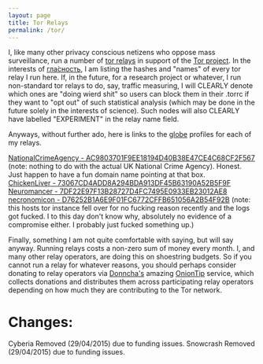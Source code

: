 ```yaml
---
layout: page
title: Tor Relays
permalink: /tor/
---
```


I, like many other privacy conscious netizens who oppose mass surveillance, run a number of [tor relays][tor relays] in support of the [Tor project][tor project]. In the interests of 
[гла́сность][glasnost], I am listing the hashes and "names" of every tor relay I run here. If, in the future, for a research project or whatever, I run non-standard tor relays to do, 
say, traffic measuring, I will CLEARLY denote which ones are "doing wierd shit" so users can block them in their .torrc if they want to "opt out" of such statistical analysis (which 
may be done in the future solely in the interests of science). Such nodes will also CLEARLY have labelled "EXPERIMENT" in the relay name field.

Anyways, without further ado, here is links to the [globe][globe] profiles for each of my relays.

[NationalCrimeAgency - AC9803701F9EE18194D40B38E47CE4C68CF2F567][ncarelay] (note: nothing to do with the actual UK National Crime Agency). Honest. Just happen to have a fun domain name 
pointing at that box.  
[ChickenLiver - 73067CD4ADD8A294BDA913DF45B63190A52B5F9F][chickenliver]  
[Neuromancer - 7DF22E97F13B28727D4FC7495E0933EB23012AE8][neuromancer]  
[necronomicon - D76252B1A6E9F01FC6772CFFB651056A2B54F92B][necronomicon] (note: this hosts tor instance fell over for no fucking reason recently and the logs got fucked. I to this day don't know why, absolutely no evidence of a compromise either. I probably just fucked something up.)  

Finally, something I am not quite comfortable with saying, but will say anyway. Running relays costs a non-zero sum of money every month. I, and many other relay operators, are doing 
this on shoestring budgets. So if you cannot run a relay for whatever reasons, you should perhaps consider donating to relay operators via [Donncha's][donncha] amazing 
[OnionTip][oniontip] service, which collects donations and distributes them across participating relay operators depending on how much they are contributing to the Tor network.

# Changes:
Cyberia Removed (29/04/2015) due to funding issues.
Snowcrash Removed (29/04/2015) due to funding issues.

[tor relays]: https://www.torproject.org/getinvolved/relays.html.en
[tor project]: https://www.torproject.org/
[glasnost]: http://en.wikipedia.org/wiki/Glasnost
[globe]: https://globe.torproject.org/
[ncarelay]: https://globe.torproject.org/#/relay/AC9803701F9EE18194D40B38E47CE4C68CF2F567
[chickenliver]: https://globe.torproject.org/#/relay/73067CD4ADD8A294BDA913DF45B63190A52B5F9F
[neuromancer]: https://globe.torproject.org/#/relay/7DF22E97F13B28727D4FC7495E0933EB23012AE8
[necronomicon]: https://globe.torproject.org/#/relay/D76252B1A6E9F01FC6772CFFB651056A2B54F92B
[oniontip]: https://oniontip.com/
[donncha]: http://donncha.is/

